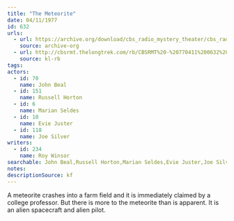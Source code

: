 ```yaml
---
title: "The Meteorite"
date: 04/11/1977
id: 632
urls: 
  - url: https://archive.org/download/cbs_radio_mystery_theater/cbs_radio_mystery_theater-0601-0650.zip/cbs_radio_mystery_theater-0601-0650%2Fcbsrmt_0632_the_meteorite.mp3
    source: archive-org
  - url: http://cbsrmt.thelongtrek.com/rb/CBSRMT%20-%20770411%200632%20The%20Meteorite_WLNH-FM_rb.mp3
    source: kl-rb
tags: 
actors:  
  - id: 70
    name: John Beal  
  - id: 151
    name: Russell Horton  
  - id: 6
    name: Marian Seldes  
  - id: 10
    name: Evie Juster  
  - id: 118
    name: Joe Silver
writers:  
  - id: 234
    name: Roy Winsor
searchable: John Beal,Russell Horton,Marian Seldes,Evie Juster,Joe Silver Roy Winsor
notes: 
descriptionSource: kf
---
```

A meteorite crashes into a farm field and it is immediately claimed by a college professor. But there is more to the meteorite than is apparent. It is an alien spacecraft and alien pilot.